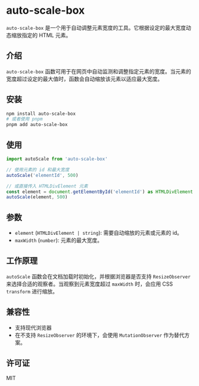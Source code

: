 # auto-scale-box

`auto-scale-box` 是一个用于自动调整元素宽度的工具。它根据设定的最大宽度动态缩放指定的 HTML 元素。

## 介绍

`auto-scale-box` 函数可用于在网页中自动监测和调整指定元素的宽度。当元素的宽度超过设定的最大值时，函数会自动缩放该元素以适应最大宽度。

## 安装

```bash
npm install auto-scale-box
# 或者使用 pnpm
pnpm add auto-scale-box
```

## 使用

```typescript
import autoScale from 'auto-scale-box'

// 使用元素的 id 和最大宽度
autoScale('elementId', 500)

// 或直接传入 HTMLDivElement 元素
const element = document.getElementById('elementId') as HTMLDivElement
autoScale(element, 500)
```

## 参数

- `element` (`HTMLDivElement | string`): 需要自动缩放的元素或元素的 id。
- `maxWidth` (`number`): 元素的最大宽度。

## 工作原理

`autoScale` 函数会在文档加载时初始化，并根据浏览器是否支持 `ResizeObserver` 来选择合适的观察者。当观察到元素宽度超过 `maxWidth` 时，会应用 CSS `transform` 进行缩放。

## 兼容性

- 支持现代浏览器
- 在不支持 `ResizeObserver` 的环境下，会使用 `MutationObserver` 作为替代方案。

## 许可证

MIT
